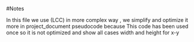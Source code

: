 #Notes

In this file we use (LCC) in more complex way , we simplify and optimize it more in project_document pseudocode because This code has been used once so it is not optimized and show all cases width and height for x-y    
  
